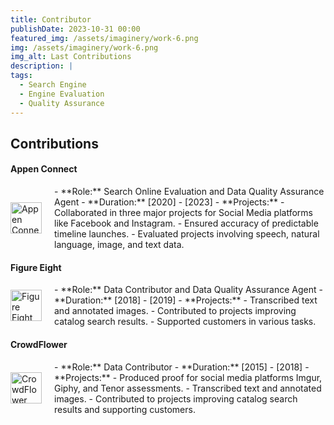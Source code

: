 ```yaml
---
title: Contributor
publishDate: 2023-10-31 00:00
featured_img: /assets/imaginery/work-6.png
img: /assets/imaginery/work-6.png
img_alt: Last Contributions
description: |
tags:
  - Search Engine 
  - Engine Evaluation
  - Quality Assurance
---
```

## Contributions

#### Appen Connect
<div style="display: flex; align-items: center;">
  <img src="/assets/icons/appen-connect-small.png" alt="Appen Connect Logo" width="50" height="50" style="margin-right: 20px;">
  <div>
    - **Role:** Search Online Evaluation and Data Quality Assurance Agent
    - **Duration:** [2020] - [2023]
    - **Projects:**
      - Collaborated in three major projects for Social Media platforms like Facebook and Instagram.
      - Ensured accuracy of predictable timeline launches.
      - Evaluated projects involving speech, natural language, image, and text data.
  </div>
</div>

#### Figure Eight
<div style="display: flex; align-items: center;">
  <img src="/assets/icons/figure8-small.png" alt="Figure Eight Logo" width="50" height="50" style="margin-right: 20px;">
  <div>
    - **Role:** Data Contributor and Data Quality Assurance Agent
    - **Duration:** [2018] - [2019]
    - **Projects:**
      - Transcribed text and annotated images.
      - Contributed to projects improving catalog search results.
      - Supported customers in various tasks.
  </div>
</div>

#### CrowdFlower
<div style="display: flex; align-items: center;">
  <img src="/assets/icons/crowdflower-small.png" alt="CrowdFlower Logo" width="50" height="50" style="margin-right: 20px;">
  <div>
    - **Role:** Data Contributor
    - **Duration:** [2015] - [2018]
    - **Projects:**
      - Produced proof for social media platforms Imgur, Giphy, and Tenor assessments.
      - Transcribed text and annotated images.
      - Contributed to projects improving catalog search results and supporting customers.
  </div>
</div>